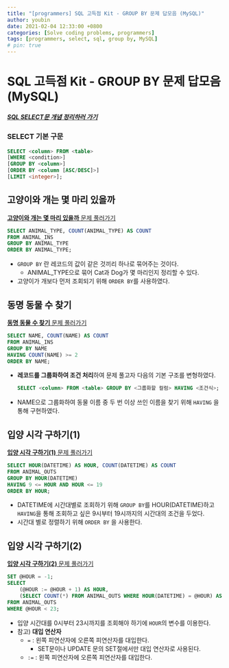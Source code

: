 ```yaml
---
title: "[programmers] SQL 고득점 Kit - GROUP BY 문제 답모음 (MySQL)"
author: youbin
date: 2021-02-04 12:33:00 +0800
categories: [Solve coding problems, programmers]
tags: [programmers, select, sql, group by, MySQL]
# pin: true
---
```


# SQL 고득점 Kit - GROUP BY 문제 답모음 (MySQL)

##### [SQL SELECT문 개념 정리하러 가기](https://youbin-shin.github.io/posts/cs-database-1/)

### SELECT 기본 구문

```sql
SELECT <column> FROM <table>
[WHERE <condition>]
[GROUP BY <column>]
[ORDER BY <column [ASC/DESC]>]
[LIMIT <integer>];
```



## 고양이와 개는 몇 마리 있을까

[**고양이와 개는 몇 마리 있을까** 문제 풀러가기](https://programmers.co.kr/learn/courses/30/lessons/59040)

```sql
SELECT ANIMAL_TYPE, COUNT(ANIMAL_TYPE) AS COUNT
FROM ANIMAL_INS
GROUP BY ANIMAL_TYPE
ORDER BY ANIMAL_TYPE;
```

- `GROUP BY` 란 레코드의 값이 같은 것끼리 하나로 묶어주는 것이다.
  - ANIMAL_TYPE으로 묶어 Cat과 Dog가 몇 마리인지 정리할 수 있다.
- 고양이가 개보다 먼저 조회되기 위해 `ORDER BY`를 사용하였다.



## 동명 동물 수 찾기

[**동명 동물 수 찾기** 문제 풀러가기](https://programmers.co.kr/learn/courses/30/lessons/59041)

```sql
SELECT NAME, COUNT(NAME) AS COUNT
FROM ANIMAL_INS
GROUP BY NAME
HAVING COUNT(NAME) >= 2
ORDER BY NAME;
```

- **레코드를 그룹화하여 조건 처리**하여 문제 풀고자 다음의 기본 구조를 변형하였다.

  ```sql
  SELECT <column> FROM <table> GROUP BY <그룹화할 컬럼> HAVING <조건식>;
  ```

- NAME으로 그룹화하여 동물 이름 중 두 번 이상 쓰인 이름을 찾기 위해 `HAVING` 을 통해 구현하였다.



## 입양 시각 구하기(1)

[**입양 시각 구하기(1)** 문제 풀러가기](https://programmers.co.kr/learn/courses/30/lessons/59412)

```sql
SELECT HOUR(DATETIME) AS HOUR, COUNT(DATETIME) AS COUNT
FROM ANIMAL_OUTS
GROUP BY HOUR(DATETIME)
HAVING 9 <= HOUR AND HOUR <= 19
ORDER BY HOUR;
```

- DATETIME에 시간대별로 조회하기 위해 `GROUP BY`를 HOUR(DATETIME)하고 `HAVING`을 통해 조회하고 싶은 9시부터 19시까지의 시간대의 조건을 두었다.
- 시간대 별로 정렬하기 위해 `ORDER BY` 을 사용한다.



## 입양 시각 구하기(2)

[**입양 시각 구하기(2)** 문제 풀러가기](https://programmers.co.kr/learn/courses/30/lessons/59413)

```sql
SET @HOUR = -1;
SELECT
    (@HOUR := @HOUR + 1) AS HOUR,
    (SELECT COUNT(*) FROM ANIMAL_OUTS WHERE HOUR(DATETIME) = @HOUR) AS COUNT
FROM ANIMAL_OUTS
WHERE @HOUR < 23;
```

- 입양 시간대를 0시부터 23시까지를 조회해야 하기에 `HOUR`의 변수를 이용한다.
- 참고) **대입 연산자**
  - `=` : 왼쪽 피연산자에 오른쪽 피연산자를 대입한다. 
    - SET문이나 UPDATE 문의 SET절에서만 대입 연산자로 사용된다.
  - `:=` : 왼쪽 피연산자에 오른쪽 피연산자를 대입한다.

